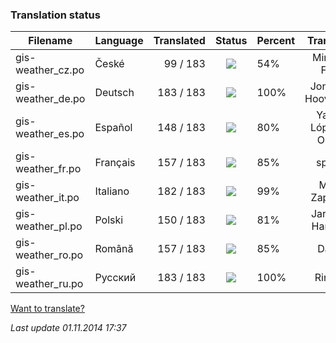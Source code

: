 ### **Translation status**

Filename | Language | Translated | Status | Percent | Translator
| ------------- | ------------- | ------------: | :-----------: | :------------- | :-------------: |
| gis-weather_cz.po| České | 99 / 183 | ![](https://dl.dropboxusercontent.com/u/99404329/bars/54.png) | 54% | Miroslav Fótyi |
| gis-weather_de.po| Deutsch | 183 / 183 | ![](https://dl.dropboxusercontent.com/u/99404329/bars/100.png) | 100% | Jonathan Hooverman |
| gis-weather_es.po| Español | 148 / 183 | ![](https://dl.dropboxusercontent.com/u/99404329/bars/80.png) | 80% | Yasser López de Olmos |
| gis-weather_fr.po| Français | 157 / 183 | ![](https://dl.dropboxusercontent.com/u/99404329/bars/85.png) | 85% | spyder |
| gis-weather_it.po| Italiano | 182 / 183 | ![](https://dl.dropboxusercontent.com/u/99404329/bars/99.png) | 99% | Mirko Zappitelli |
| gis-weather_pl.po| Polski | 150 / 183 | ![](https://dl.dropboxusercontent.com/u/99404329/bars/81.png) | 81% | Jarosław Harasiuk |
| gis-weather_ro.po| Română | 157 / 183 | ![](https://dl.dropboxusercontent.com/u/99404329/bars/85.png) | 85% | Daniel |
| gis-weather_ru.po| Русский | 183 / 183 | ![](https://dl.dropboxusercontent.com/u/99404329/bars/100.png) | 100% | RingOV |

[Want to translate?](https://github.com/RingOV/gis-weather/wiki/Want-to-translate%3F)

_Last update 01.11.2014 17:37_
